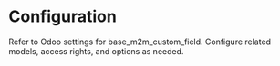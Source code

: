 # Configuration

Refer to Odoo settings for base_m2m_custom_field. Configure related models, access rights, and options as needed.
